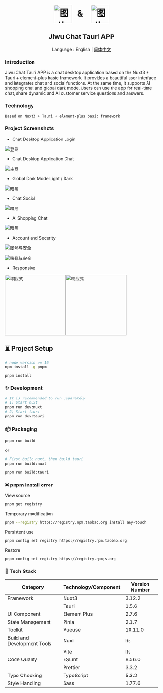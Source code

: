 <h1 align=center margin="10em" style="margin:4em 0 0 0;font-size: 30px;letter-spacing:0.3em;">
<img src="./public/logo.png" width = "60" height = "60" alt="图片名称" align=center />
&
<img src="./.doc/tauri.png" width = "60" height = "60" alt="图片名称" align=center />
 </h1>
 <h2 align=center style="font-size: 22px;">Jiwu Chat Tauri APP</h2>
<div align=center>

Language : English | [简体中文](./README.md)

</div>

### Introduction

Jiwu Chat Tauri APP is a chat desktop application based on the Nuxt3 + Tauri + element-plus basic framework. It provides a beautiful user interface and integrates chat and social functions. At the same time, it supports AI shopping chat and global dark mode. Users can use the app for real-time chat, share dynamic and AI customer service questions and answers.

### Technology

```txt
Based on Nuxt3 + Tauri + element-plus basic framework
```

### Project Screenshots

- Chat Desktop Application Login

![登录](./.doc/login.png)

- Chat Desktop Application Chat

![主页](./.doc/chat.png)

- Global Dark Mode Light / Dark

![暗黑](./.doc/chat1.png)

- Chat Social

![暗黑](./.doc/chat2.png)

- AI Shopping Chat

![暗黑](./.doc/chat3.png)

- Account and Security

![账号与安全](./.doc/chat4.png)

![账号与安全](./.doc/chat5.png)

- Responsive

<img src="./.doc/chat7.png" width = "200" alt="响应式" align=center /><img src="./.doc/chat8.png" width = "200" alt="响应式" align=center />

## ⏳ Project Setup

```sh
# node version >= 16
npm install -g pnpm

pnpm install
```

### ✨ Development

```sh
# It is recommended to run separately
# 1) Start nuxt
pnpm run dev:nuxt 
# 2) Start tauri
pnpm run dev:tauri 
```

### 📦 Packaging

```sh
pnpm run build
```

or

```sh
# First build nuxt, then build tauri
pnpm run build:nuxt

pnpm run build:tauri
```

### ❌ pnpm install error

View source

```sh
pnpm get registry 
```

Temporary modification

```sh
pnpm --registry https://registry.npm.taobao.org install any-touch
```

Persistent use

```sh
pnpm config set registry https://registry.npm.taobao.org
```

Restore

```sh
pnpm config set registry https://registry.npmjs.org
```

### 🔧 Tech Stack

| Category         | Technology/Component   | Version Number   |
| --------------------- | ---------------------- | ---------------- |
| Framework        | Nuxt3                 | 3.12.2          |
|                 | Tauri                 | 1.5.6            |
| UI Component | Element Plus         | 2.7.6           |
| State Management  | Pinia                 | 2.1.7           |
| Toolkit         | Vueuse                | 10.11.0         |
| Build and Development Tools | Nuxi               | lts            |
|                 | Vite                  | lts             |
| Code Quality     | ESLint                | 8.56.0          |
|                 | Prettier               | 3.3.2           |
| Type Checking    | TypeScript            | 5.3.2           |
| Style Handling   | Sass                  | 1.77.6          |
